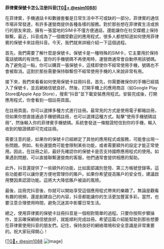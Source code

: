 **菲律賓保號卡怎么注册抖音[[TG💪+ @esim1088](https://t.me/s/esim1088)]**

在菲律賓，手機通話卡和數據套餐是日常生活中不可或缺的一部分。菲律賓的通信市場非常發達，有許多運營商提供各種各樣的服務。對於那些想在菲律賓生活或旅行的朋友來說，擁有一張當地的SIM卡不僅方便通話，還能讓你在社交媒體上保持聯繫。最近，抖音成為了一個備受歡迎的應用程式，很多人都想知道如何使用菲律賓的保號卡來註冊抖音。今天，我們就來詳細介紹一下這個過程。

首先，我們需要了解什麼是保號卡。保號卡是一種特殊的SIM卡，它主要用於保持電話號碼的有效性。當你的手機號碼不再使用時，運營商通常會自動停用該號碼。為了避免這一點，你可以購買一張保號卡，這樣即使你不經常使用手機，號碼也不會被取消。這對於那些需要保持聯繫但不經常使用手機的人來說非常有用。

接下來，我們來看看如何使用保號卡註冊抖音。首先，你需要確保你的手機已經插入了保號卡，並且網絡信號良好。然後，打開手機上的應用商店（如Google Play Store或Apple App Store），搜索“抖音”並下載安裝應用程式。安裝完成後，打開應用程式，你會看到一個註冊頁面。

在註冊頁面，你可以選擇多種方式進行註冊。最常見的方式是使用電子郵箱註冊，但如果你想直接通過手機號碼註冊，也可以選擇這種方式。點擊“使用手機號碼註冊”，然後輸入你的菲律賓手機號碼。系統會發送一條驗證短信到你的手機，輸入收到的驗證碼即可完成註冊。

需要注意的是，如果你的保號卡已經綁定了其他的應用程式或服務，可能會出現一些問題。例如，有些運營商可能會限制某些功能，或者需要額外的設定才能正常使用。因此，在註冊之前，最好先確認你的保號卡是否支持國際應用程式的使用。如果遇到問題，可以直接聯繫運營商的客服，他們通常會提供相應的幫助。

此外，抖音還提供了一些額外的功能，比如面部識別登陸、第三方帳號登錄等。這些功能都可以讓你更方便地管理你的賬戶。如果你希望提高賬戶的安全性，建議啟用雙因素認證功能。這將大大降低賬戶被盜的風險。

最後，註冊完抖音後，你就可以開始享受這個應用程式帶來的樂趣了。無論是觀看有趣的視頻，還是創建自己的內容，抖音都能讓你的生活更加豐富多彩。當然，也要注意合理使用時間，避免沉迷其中影響日常生活。

總之，使用菲律賓的保號卡註冊抖音是一個相對簡單的過程。只要你按照步驟操作，並且確保網絡信號良好，就能順利完成註冊。希望這篇介紹能幫助到那些想要在菲律賓使用抖音的朋友們。記住，保持良好的網絡環境和安全意識是非常重要的。祝大家玩得開心！

[[TG💪+ @esim1088](https://t.me/s/esim1088) ![Image](https://i.postimg.cc/4NQfJmqS/Snipaste-2025-05-13-00-14-12.png)]